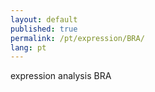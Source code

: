 ```yaml
---
layout: default
published: true
permalink: /pt/expression/BRA/
lang: pt
---
```


expression analysis BRA
